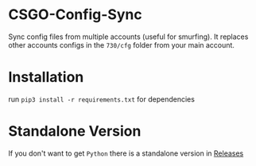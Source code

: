# CSGO-Config-Sync
Sync config files from multiple accounts (useful for smurfing). It replaces other accounts configs in the `730/cfg` folder from your main account.

# Installation
run `pip3 install -r requirements.txt` for dependencies

# Standalone Version
If you don't want to get `Python` there is a standalone version in [Releases](https://github.com/Jason-S-Wu/CSGO-Config-Sync/releases)
